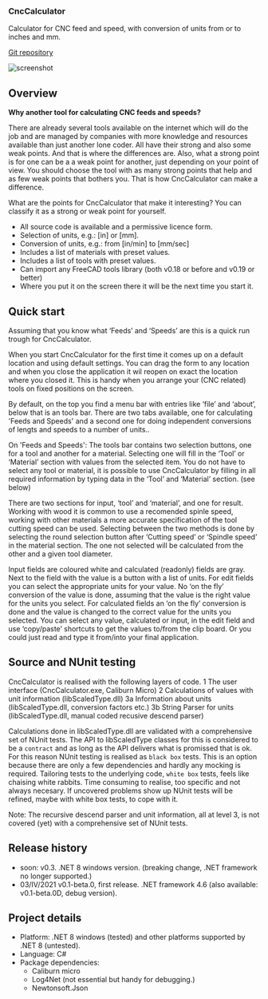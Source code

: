 ### CncCalculator

Calculator for CNC feed and speed, with conversion of units from or to inches and mm.

[Git repository](https://github.com/papaathome/CncCalculator)


![screenshot](https://github.com/papaathome/CncCalculator/doc/CncCalculator_screenshot.jpg)


Overview
--------

**Why another tool for calculating CNC feeds and speeds?**

There are already several tools available on the internet which will do the job and are managed by companies with more knowledge and resources available than just another lone coder.
All have their strong and also some weak points. And that is where the differences are. Also, what a strong point is for one can be a a weak point for another, just depending on your point of view.
You should choose the tool with as many strong points that help and as few weak points that bothers you. That is how CncCalculator can make a difference.

What are the points for CncCalculator that make it interesting? You can classify it as a strong or weak point for yourself.
 * All source code is available and a permissive licence form.
 * Selection of units, e.g.: [in] or [mm].
 * Conversion of units, e.g.: from [in/min] to [mm/sec]
 * Includes a list of materials with preset values.
 * Includes a list of tools with preset values.
 * Can import any FreeCAD tools library (both v0.18 or before and v0.19 or better)
 * Where you put it on the screen there it will be the next time you start it.


Quick start
-----------

Assuming that you know what ‘Feeds’ and ‘Speeds’ are this is a quick run
trough for CncCalculator.

When you start CncCalculator for the first time it comes up on a default
location and using default settings. You can drag the form to any location and
when you close the application it wil reopen on exact the location where you
closed it. This is handy when you arrange your (CNC related) tools on fixed
positions on the screen.

By default, on the top you find a menu bar with entries like ‘file’ and
‘about’, below that is an tools bar. There are two tabs available, one for
calculating 'Feeds and Speeds' and a second one for doing independent
conversions of lengts and speeds to a number of units..

On 'Feeds and Speeds': The tools bar contains two selection buttons, one for
a tool and another for a material. Selecting one will fill in the ‘Tool’ or
‘Material’ section with values from the selected item. You do not have to
select any tool or material, it is possible to use CncCalculator by filling in
all required information by typing data in the ‘Tool’ and ‘Material’ section.
(see below)

There are two sections for input, ‘tool’ and ‘material’, and
one for result. Working with wood it is common to use a recomended spinle
speed, working with other materials a more accurate specification of the tool
cutting speed can be used. Selecting between the two methods is done by
selecting the round selection button after ‘Cutting speed’ or ‘Spindle speed’
in the material section. The one not selected will be calculated from the other
and a given tool diameter.

Input fields are coloured white and calculated (readonly) fields are gray.
Next to the field with the value is a button with a list of units.
For edit fields you can select the appropriate units for your value. No ‘on the
fly’ conversion of the value is done, assuming that the value is the right value
for the units you select. For calculated fields an ‘on the fly’ conversion is
done and the value is changed to the correct value for the units you selected.
You can select any value, calculated or input, in the edit field and
use ‘copy/paste’ shortcuts to get the values to/from the clip board. Or you
could just read and type it from/into your final application.


Source and NUnit testing
------------------------

CncCalculator is realised with the following layers of code.
 1  The user interface (CncCalculator.exe, Caliburn Micro)
 2  Calculations of values with unit information (libScaledType.dll)
 3a Information about units (libScaledType.dll, conversion factors etc.)
 3b String Parser for units (libScaledType.dll, manual coded recusive descend parser)

Calculations done in libScaledType.dll are validated with a comprehensive set of NUnit tests.
The API to libScaledType classes for this is considered to be a `contract` and as long as the API
delivers what is promissed that is ok. For this reason NUnit testing is realised as `black box` tests.
This is an option because there are only a few dependencies and hardly any mocking is required.
Tailoring tests to the underlying code, `white box` tests, feels like chaising white rabbits.
Time consuming to realise, too specific and not always necesary. If uncovered problems show up
NUnit tests will be refined, maybe with white box tests, to cope with it.

Note: The recursive descend parser and unit information, all at level 3, is not covered (yet)
with a comprehensive set of NUnit tests.


Release history
---------------

 * soon: v0.3. .NET 8 windows version. (breaking change, .NET framework no longer supported.)
 * 03/IV/2021 v0.1-beta.0, first release. .NET framework 4.6 (also available: v0.1-beta.0D, debug version).


Project details
---------------

 * Platform: .NET 8 windows (tested) and other platforms supported by .NET 8 (untested).
 * Language: C#
 * Package dependencies:
    * Caliburn micro
    * Log4Net (not essential but handy for debugging.)
    * Newtonsoft.Json
